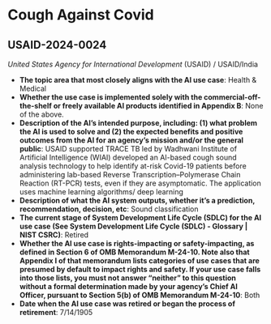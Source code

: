 # Cough Against Covid
## USAID-2024-0024
_United States Agency for International Development_ (USAID) / USAID/India


+ **The topic area that most closely aligns with the AI use case**: Health & Medical
+ **Whether the use case is implemented solely with the commercial-off-the-shelf or freely available AI products identified in Appendix B**: None of the above.
+ **Description of the AI’s intended purpose, including: (1) what problem the AI is used to solve and (2) the expected benefits and positive outcomes from the AI for an agency’s mission and/or the general public**: USAID supported TRACE TB led by Wadhwani Institute of Artificial Intelligence (WIAI) developed an AI-based cough sound analysis technology to help identify at-risk Covid-19 patients before administering lab-based Reverse Transcription–Polymerase Chain Reaction (RT-PCR) tests, even if they are asymptomatic. The application uses machine learning algorithms/ deep learning
+ **Description of what the AI system outputs, whether it’s a prediction, recommendation, decision, etc**: Sound classification
+ **The current stage of System Development Life Cycle (SDLC) for the AI use case (See System Development Life Cycle (SDLC) - Glossary | NIST CSRC)**: Retired
+ **Whether the AI use case is rights-impacting or safety-impacting, as defined in Section 6 of OMB Memorandum M-24-10. Note also that Appendix I of that memorandum lists categories of use cases that are presumed by default to impact rights and safety. If your use case falls into those lists, you must not answer “neither” to this question without a formal determination made by your agency’s Chief AI Officer, pursuant to Section 5(b) of OMB Memorandum M-24-10**: Both
+ **Date when the AI use case was retired or began the process of retirement**: 7/14/1905